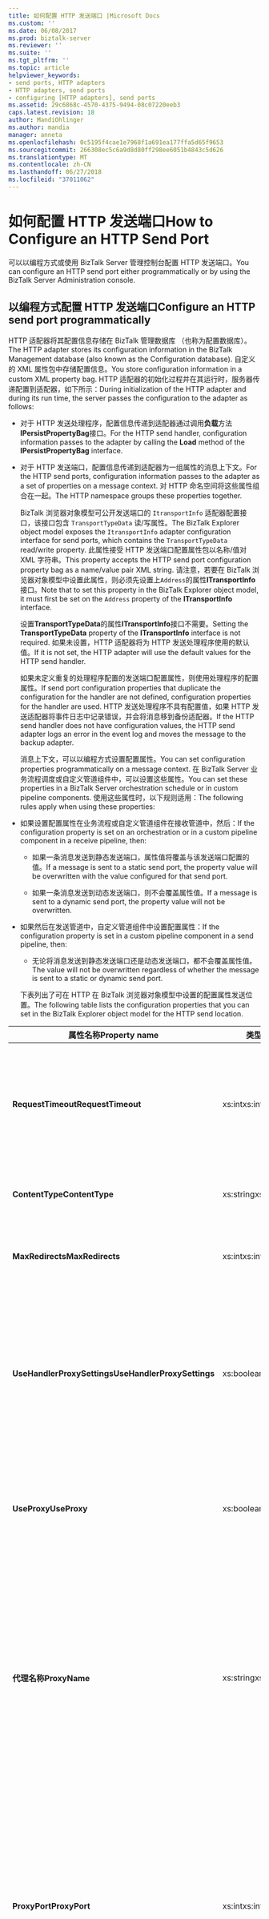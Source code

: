 ```yaml
---
title: 如何配置 HTTP 发送端口 |Microsoft Docs
ms.custom: ''
ms.date: 06/08/2017
ms.prod: biztalk-server
ms.reviewer: ''
ms.suite: ''
ms.tgt_pltfrm: ''
ms.topic: article
helpviewer_keywords:
- send ports, HTTP adapters
- HTTP adapters, send ports
- configuring [HTTP adapters], send ports
ms.assetid: 29c6868c-4570-4375-9494-08c07220eeb3
caps.latest.revision: 18
author: MandiOhlinger
ms.author: mandia
manager: anneta
ms.openlocfilehash: 0c5195f4cae1e7968f1a691ea177ffa5d65f9653
ms.sourcegitcommit: 266308ec5c6a9d8d80ff298ee6051b4843c5d626
ms.translationtype: MT
ms.contentlocale: zh-CN
ms.lasthandoff: 06/27/2018
ms.locfileid: "37011062"
---
```

# <a name="how-to-configure-an-http-send-port"></a><span data-ttu-id="edcf3-102">如何配置 HTTP 发送端口</span><span class="sxs-lookup"><span data-stu-id="edcf3-102">How to Configure an HTTP Send Port</span></span>
<span data-ttu-id="edcf3-103">可以以编程方式或使用 BizTalk Server 管理控制台配置 HTTP 发送端口。</span><span class="sxs-lookup"><span data-stu-id="edcf3-103">You can configure an HTTP send port either programmatically or by using the BizTalk Server Administration console.</span></span>  
  
## <a name="configure-an-http-send-port-programmatically"></a><span data-ttu-id="edcf3-104">以编程方式配置 HTTP 发送端口</span><span class="sxs-lookup"><span data-stu-id="edcf3-104">Configure an HTTP send port programmatically</span></span>
  
 <span data-ttu-id="edcf3-105">HTTP 适配器将其配置信息存储在 BizTalk 管理数据库 （也称为配置数据库）。</span><span class="sxs-lookup"><span data-stu-id="edcf3-105">The HTTP adapter stores its configuration information in the BizTalk Management database (also known as the Configuration database).</span></span> <span data-ttu-id="edcf3-106">自定义的 XML 属性包中存储配置信息。</span><span class="sxs-lookup"><span data-stu-id="edcf3-106">You store configuration information in a custom XML property bag.</span></span> <span data-ttu-id="edcf3-107">HTTP 适配器的初始化过程并在其运行时，服务器传递配置到适配器，如下所示：</span><span class="sxs-lookup"><span data-stu-id="edcf3-107">During initialization of the HTTP adapter and during its run time, the server passes the configuration to the adapter as follows:</span></span>  
  
- <span data-ttu-id="edcf3-108">对于 HTTP 发送处理程序，配置信息传递到适配器通过调用**负载**方法**IPersistPropertyBag**接口。</span><span class="sxs-lookup"><span data-stu-id="edcf3-108">For the HTTP send handler, configuration information passes to the adapter by calling the **Load** method of the **IPersistPropertyBag** interface.</span></span>  
  
- <span data-ttu-id="edcf3-109">对于 HTTP 发送端口，配置信息传递到适配器为一组属性的消息上下文。</span><span class="sxs-lookup"><span data-stu-id="edcf3-109">For the HTTP send ports, configuration information passes to the adapter as a set of properties on a message context.</span></span> <span data-ttu-id="edcf3-110">对 HTTP 命名空间将这些属性组合在一起。</span><span class="sxs-lookup"><span data-stu-id="edcf3-110">The HTTP namespace groups these properties together.</span></span>  
  
  <span data-ttu-id="edcf3-111">BizTalk 浏览器对象模型可公开发送端口的 `ItransportInfo` 适配器配置接口，该接口包含 `TransportTypeData` 读/写属性。</span><span class="sxs-lookup"><span data-stu-id="edcf3-111">The BizTalk Explorer object model exposes the `ItransportInfo` adapter configuration interface for send ports, which contains the `TransportTypeData` read/write property.</span></span> <span data-ttu-id="edcf3-112">此属性接受 HTTP 发送端口配置属性包以名称/值对 XML 字符串。</span><span class="sxs-lookup"><span data-stu-id="edcf3-112">This property accepts the HTTP send port configuration property bag as a name/value pair XML string.</span></span> <span data-ttu-id="edcf3-113">请注意，若要在 BizTalk 浏览器对象模型中设置此属性，则必须先设置上`Address`的属性**ITransportInfo**接口。</span><span class="sxs-lookup"><span data-stu-id="edcf3-113">Note that to set this property in the BizTalk Explorer object model, it must first be set on the `Address` property of the **ITransportInfo** interface.</span></span>  
  
  <span data-ttu-id="edcf3-114">设置**TransportTypeData**的属性**ITransportInfo**接口不需要。</span><span class="sxs-lookup"><span data-stu-id="edcf3-114">Setting the **TransportTypeData** property of the **ITransportInfo** interface is not required.</span></span> <span data-ttu-id="edcf3-115">如果未设置，HTTP 适配器将为 HTTP 发送处理程序使用的默认值。</span><span class="sxs-lookup"><span data-stu-id="edcf3-115">If it is not set, the HTTP adapter will use the default values for the HTTP send handler.</span></span>  
  
  <span data-ttu-id="edcf3-116">如果未定义重复的处理程序配置的发送端口配置属性，则使用处理程序的配置属性。</span><span class="sxs-lookup"><span data-stu-id="edcf3-116">If send port configuration properties that duplicate the configuration for the handler are not defined, configuration properties for the handler are used.</span></span> <span data-ttu-id="edcf3-117">HTTP 发送处理程序不具有配置值，如果 HTTP 发送适配器将事件日志中记录错误，并会将消息移到备份适配器。</span><span class="sxs-lookup"><span data-stu-id="edcf3-117">If the HTTP send handler does not have configuration values, the HTTP send adapter logs an error in the event log and moves the message to the backup adapter.</span></span>  
  
  <span data-ttu-id="edcf3-118">消息上下文，可以以编程方式设置配置属性。</span><span class="sxs-lookup"><span data-stu-id="edcf3-118">You can set configuration properties programmatically on a message context.</span></span> <span data-ttu-id="edcf3-119">在 BizTalk Server 业务流程调度或自定义管道组件中，可以设置这些属性。</span><span class="sxs-lookup"><span data-stu-id="edcf3-119">You can set these properties in a BizTalk Server orchestration schedule or in custom pipeline components.</span></span> <span data-ttu-id="edcf3-120">使用这些属性时，以下规则适用：</span><span class="sxs-lookup"><span data-stu-id="edcf3-120">The following rules apply when using these properties:</span></span>  
  
- <span data-ttu-id="edcf3-121">如果设置配置属性在业务流程或自定义管道组件在接收管道中，然后：</span><span class="sxs-lookup"><span data-stu-id="edcf3-121">If the configuration property is set on an orchestration or in a custom pipeline component in a receive pipeline, then:</span></span>  
  
  -   <span data-ttu-id="edcf3-122">如果一条消息发送到静态发送端口，属性值将覆盖与该发送端口配置的值。</span><span class="sxs-lookup"><span data-stu-id="edcf3-122">If a message is sent to a static send port, the property value will be overwritten with the value configured for that send port.</span></span>  
  
  -   <span data-ttu-id="edcf3-123">如果一条消息发送到动态发送端口，则不会覆盖属性值。</span><span class="sxs-lookup"><span data-stu-id="edcf3-123">If a message is sent to a dynamic send port, the property value will not be overwritten.</span></span>  
  
- <span data-ttu-id="edcf3-124">如果然后在发送管道中，自定义管道组件中设置配置属性：</span><span class="sxs-lookup"><span data-stu-id="edcf3-124">If the configuration property is set in a custom pipeline component in a send pipeline, then:</span></span>  
  
  -   <span data-ttu-id="edcf3-125">无论将消息发送到静态发送端口还是动态发送端口，都不会覆盖属性值。</span><span class="sxs-lookup"><span data-stu-id="edcf3-125">The value will not be overwritten regardless of whether the message is sent to a static or dynamic send port.</span></span>  
  
  <span data-ttu-id="edcf3-126">下表列出了可在 HTTP 在 BizTalk 浏览器对象模型中设置的配置属性发送位置。</span><span class="sxs-lookup"><span data-stu-id="edcf3-126">The following table lists the configuration properties that you can set in the BizTalk Explorer object model for the HTTP send location.</span></span>  
  
|<span data-ttu-id="edcf3-127">属性名称</span><span class="sxs-lookup"><span data-stu-id="edcf3-127">Property name</span></span>|<span data-ttu-id="edcf3-128">类型</span><span class="sxs-lookup"><span data-stu-id="edcf3-128">Type</span></span>|<span data-ttu-id="edcf3-129">Description</span><span class="sxs-lookup"><span data-stu-id="edcf3-129">Description</span></span>|<span data-ttu-id="edcf3-130">限制</span><span class="sxs-lookup"><span data-stu-id="edcf3-130">Restrictions</span></span>|<span data-ttu-id="edcf3-131">注释</span><span class="sxs-lookup"><span data-stu-id="edcf3-131">Comments</span></span>|  
|-------------------|----------|-----------------|------------------|--------------|  
|<span data-ttu-id="edcf3-132">**RequestTimeout**</span><span class="sxs-lookup"><span data-stu-id="edcf3-132">**RequestTimeout**</span></span>|<span data-ttu-id="edcf3-133">xs:int</span><span class="sxs-lookup"><span data-stu-id="edcf3-133">xs:int</span></span>|<span data-ttu-id="edcf3-134">超时期限的等待来自服务器的响应。</span><span class="sxs-lookup"><span data-stu-id="edcf3-134">Time-out period of waiting for a response from the server.</span></span> <span data-ttu-id="edcf3-135">如果设置为零 (0)，在系统计算超时值根据请求消息的大小。</span><span class="sxs-lookup"><span data-stu-id="edcf3-135">If set to zero (0), the system calculates the time-out based on the request message size.</span></span>|<span data-ttu-id="edcf3-136">**最小值：** 0</span><span class="sxs-lookup"><span data-stu-id="edcf3-136">**Minimum value:** 0</span></span><br /><br /> <span data-ttu-id="edcf3-137">**最大值：** MAX_LONG</span><span class="sxs-lookup"><span data-stu-id="edcf3-137">**Maximum value:** MAX_LONG</span></span>|<span data-ttu-id="edcf3-138">**默认值：** 0</span><span class="sxs-lookup"><span data-stu-id="edcf3-138">**Default value:** 0</span></span>|  
|<span data-ttu-id="edcf3-139">**ContentType**</span><span class="sxs-lookup"><span data-stu-id="edcf3-139">**ContentType**</span></span>|<span data-ttu-id="edcf3-140">xs:string</span><span class="sxs-lookup"><span data-stu-id="edcf3-140">xs:string</span></span>|<span data-ttu-id="edcf3-141">请求消息的内容类型</span><span class="sxs-lookup"><span data-stu-id="edcf3-141">Content type of the request messages</span></span>|<span data-ttu-id="edcf3-142">**最小长度：** 0</span><span class="sxs-lookup"><span data-stu-id="edcf3-142">**Minimum length:** 0</span></span><br /><br /> <span data-ttu-id="edcf3-143">**最大长度：** 256</span><span class="sxs-lookup"><span data-stu-id="edcf3-143">**Maximum length:** 256</span></span>|<span data-ttu-id="edcf3-144">**默认值：** Text/XML</span><span class="sxs-lookup"><span data-stu-id="edcf3-144">**Default value:** Text/XML</span></span>|  
|<span data-ttu-id="edcf3-145">**MaxRedirects**</span><span class="sxs-lookup"><span data-stu-id="edcf3-145">**MaxRedirects**</span></span>|<span data-ttu-id="edcf3-146">xs:int</span><span class="sxs-lookup"><span data-stu-id="edcf3-146">xs:int</span></span>|<span data-ttu-id="edcf3-147">最多的 HTTP 适配器可以将请求重定向的次数。</span><span class="sxs-lookup"><span data-stu-id="edcf3-147">Maximum number of times that the HTTP adapter can redirect the request.</span></span>|<span data-ttu-id="edcf3-148">**最小值：** 0</span><span class="sxs-lookup"><span data-stu-id="edcf3-148">**Minimum value:** 0</span></span><br /><br /> <span data-ttu-id="edcf3-149">**最大值：** 10</span><span class="sxs-lookup"><span data-stu-id="edcf3-149">**Maximum value:** 10</span></span>|<span data-ttu-id="edcf3-150">**默认值：** 5</span><span class="sxs-lookup"><span data-stu-id="edcf3-150">**Default value:** 5</span></span>|  
|<span data-ttu-id="edcf3-151">**UseHandlerProxySettings**</span><span class="sxs-lookup"><span data-stu-id="edcf3-151">**UseHandlerProxySettings**</span></span>|<span data-ttu-id="edcf3-152">xs:boolean</span><span class="sxs-lookup"><span data-stu-id="edcf3-152">xs:boolean</span></span>|<span data-ttu-id="edcf3-153">指定 HTTP 发送端口是否将使用进行发送处理程序的代理配置。</span><span class="sxs-lookup"><span data-stu-id="edcf3-153">Specifies whether the HTTP send port will use the proxy configuration for the send handler.</span></span>|<span data-ttu-id="edcf3-154">InclusionThresholdSetting</span><span class="sxs-lookup"><span data-stu-id="edcf3-154">None</span></span>|<span data-ttu-id="edcf3-155">**默认值：** ，则返回 True</span><span class="sxs-lookup"><span data-stu-id="edcf3-155">**Default value:** True</span></span><br /><br /> <span data-ttu-id="edcf3-156">为 true 时，发送端口将使用在处理程序级别指定的代理设置。</span><span class="sxs-lookup"><span data-stu-id="edcf3-156">When true, the send port will use the proxy settings specified at the handler level.</span></span> <span data-ttu-id="edcf3-157">为 false 时，发送适配器将使用发送端口上指定的代理信息。</span><span class="sxs-lookup"><span data-stu-id="edcf3-157">When false, the send adapter will use the proxy information specified on the send port.</span></span>|  
|<span data-ttu-id="edcf3-158">**UseProxy**</span><span class="sxs-lookup"><span data-stu-id="edcf3-158">**UseProxy**</span></span>|<span data-ttu-id="edcf3-159">xs:boolean</span><span class="sxs-lookup"><span data-stu-id="edcf3-159">xs:boolean</span></span>|<span data-ttu-id="edcf3-160">指定 HTTP 适配器是否将使用代理服务器。</span><span class="sxs-lookup"><span data-stu-id="edcf3-160">Specifies whether the HTTP adapter will use the proxy server.</span></span> <span data-ttu-id="edcf3-161">代理服务器可以由所有 HTTP 发送端口共享。</span><span class="sxs-lookup"><span data-stu-id="edcf3-161">The proxy server can be shared by all HTTP send ports.</span></span>|<span data-ttu-id="edcf3-162">InclusionThresholdSetting</span><span class="sxs-lookup"><span data-stu-id="edcf3-162">None</span></span>|<span data-ttu-id="edcf3-163">**默认值：** False</span><span class="sxs-lookup"><span data-stu-id="edcf3-163">**Default value:** False</span></span><br /><br /> <span data-ttu-id="edcf3-164">如果忽略此属性**UseHandlerProxySettings**是**True**。</span><span class="sxs-lookup"><span data-stu-id="edcf3-164">This property is ignored if **UseHandlerProxySettings** is **True**.</span></span>|  
|<span data-ttu-id="edcf3-165">**代理名称**</span><span class="sxs-lookup"><span data-stu-id="edcf3-165">**ProxyName**</span></span>|<span data-ttu-id="edcf3-166">xs:string</span><span class="sxs-lookup"><span data-stu-id="edcf3-166">xs:string</span></span>|<span data-ttu-id="edcf3-167">指定代理服务器名称。</span><span class="sxs-lookup"><span data-stu-id="edcf3-167">Specifies the proxy server name.</span></span>|<span data-ttu-id="edcf3-168">**最小长度：** 0</span><span class="sxs-lookup"><span data-stu-id="edcf3-168">**Minimum length:** 0</span></span><br /><br /> <span data-ttu-id="edcf3-169">**最大长度：** 256</span><span class="sxs-lookup"><span data-stu-id="edcf3-169">**Maximum length:** 256</span></span>|<span data-ttu-id="edcf3-170">**默认值：** 空</span><span class="sxs-lookup"><span data-stu-id="edcf3-170">**Default value:** Empty</span></span><br /><br /> <span data-ttu-id="edcf3-171">HTTP 发送适配器将忽略此属性，如果**UseHandlerProxySettings**属性设置为**True**。</span><span class="sxs-lookup"><span data-stu-id="edcf3-171">The HTTP send adapter ignores this property if the **UseHandlerProxySettings** property is set to **True**.</span></span> <span data-ttu-id="edcf3-172">否则，HTTP 发送适配器将使用此属性仅当**UseProxy**是**True**。</span><span class="sxs-lookup"><span data-stu-id="edcf3-172">Otherwise, the HTTP send adapter uses this property only if **UseProxy** is **True**.</span></span> <span data-ttu-id="edcf3-173">此属性是必需的如果**UseProxy**是**True**。</span><span class="sxs-lookup"><span data-stu-id="edcf3-173">This property is required if **UseProxy** is **True**.</span></span>|  
|<span data-ttu-id="edcf3-174">**ProxyPort**</span><span class="sxs-lookup"><span data-stu-id="edcf3-174">**ProxyPort**</span></span>|<span data-ttu-id="edcf3-175">xs:int</span><span class="sxs-lookup"><span data-stu-id="edcf3-175">xs:int</span></span>|<span data-ttu-id="edcf3-176">指定代理服务器端口。</span><span class="sxs-lookup"><span data-stu-id="edcf3-176">Specifies the proxy server port.</span></span>|<span data-ttu-id="edcf3-177">**最小值：** 0</span><span class="sxs-lookup"><span data-stu-id="edcf3-177">**Minimum value:** 0</span></span><br /><br /> <span data-ttu-id="edcf3-178">**最大值：** 65535</span><span class="sxs-lookup"><span data-stu-id="edcf3-178">**Maximum value:** 65535</span></span>|<span data-ttu-id="edcf3-179">**默认值：** 80</span><span class="sxs-lookup"><span data-stu-id="edcf3-179">**Default value:** 80</span></span><br /><br /> <span data-ttu-id="edcf3-180">HTTP 发送适配器将忽略此属性，如果**UseHandlerProxySettings**是**True**。</span><span class="sxs-lookup"><span data-stu-id="edcf3-180">The HTTP send adapter ignores this property if **UseHandlerProxySettings** is **True**.</span></span> <span data-ttu-id="edcf3-181">否则，HTTP 发送适配器将使用此属性仅当**UseProxy**是**True**。</span><span class="sxs-lookup"><span data-stu-id="edcf3-181">Otherwise, HTTP send adapter uses this property only if **UseProxy** is **True**.</span></span> <span data-ttu-id="edcf3-182">此属性是必需的如果**UseProxy**是**True**。</span><span class="sxs-lookup"><span data-stu-id="edcf3-182">This property is required if **UseProxy** is **True**.</span></span>|  
|<span data-ttu-id="edcf3-183">**ProxyUsername**</span><span class="sxs-lookup"><span data-stu-id="edcf3-183">**ProxyUsername**</span></span>|<span data-ttu-id="edcf3-184">xs:string</span><span class="sxs-lookup"><span data-stu-id="edcf3-184">xs:string</span></span>|<span data-ttu-id="edcf3-185">指定与代理服务器进行身份验证的用户名。</span><span class="sxs-lookup"><span data-stu-id="edcf3-185">Specifies the user name for authentication with the proxy server.</span></span>|<span data-ttu-id="edcf3-186">**最小长度：** 0</span><span class="sxs-lookup"><span data-stu-id="edcf3-186">**Minimum length:** 0</span></span><br /><br /> <span data-ttu-id="edcf3-187">**最大长度：** 256</span><span class="sxs-lookup"><span data-stu-id="edcf3-187">**Maximum length:** 256</span></span>|<span data-ttu-id="edcf3-188">**默认值：** 空</span><span class="sxs-lookup"><span data-stu-id="edcf3-188">**Default value:** empty</span></span><br /><br /> <span data-ttu-id="edcf3-189">HTTP 发送适配器将忽略此属性，如果**UseHandlerProxySettings**是**True**。</span><span class="sxs-lookup"><span data-stu-id="edcf3-189">The HTTP send adapter ignores this property if **UseHandlerProxySettings** is **True**.</span></span> <span data-ttu-id="edcf3-190">否则，HTTP 发送适配器将使用此属性仅当**UseProxy**是**True**。</span><span class="sxs-lookup"><span data-stu-id="edcf3-190">Otherwise, HTTP send adapter uses this property only if **UseProxy** is **True**.</span></span>|  
|<span data-ttu-id="edcf3-191">**ProxyPassword**</span><span class="sxs-lookup"><span data-stu-id="edcf3-191">**ProxyPassword**</span></span>|<span data-ttu-id="edcf3-192">xs:string</span><span class="sxs-lookup"><span data-stu-id="edcf3-192">xs:string</span></span>|<span data-ttu-id="edcf3-193">指定与代理服务器进行身份验证的用户密码。</span><span class="sxs-lookup"><span data-stu-id="edcf3-193">Specifies the user password for authentication with the proxy server.</span></span>|<span data-ttu-id="edcf3-194">**最小长度：** 0</span><span class="sxs-lookup"><span data-stu-id="edcf3-194">**Minimum length:** 0</span></span><br /><br /> <span data-ttu-id="edcf3-195">**最大长度：** 256</span><span class="sxs-lookup"><span data-stu-id="edcf3-195">**Maximum length:** 256</span></span>|<span data-ttu-id="edcf3-196">**默认值：** 空</span><span class="sxs-lookup"><span data-stu-id="edcf3-196">**Default value:** empty</span></span><br /><br /> <span data-ttu-id="edcf3-197">HTTP 发送适配器将忽略此属性，如果**UseHandlerProxySettings**是**True**。</span><span class="sxs-lookup"><span data-stu-id="edcf3-197">The HTTP send adapter ignores this property if **UseHandlerProxySettings** is **True**.</span></span> <span data-ttu-id="edcf3-198">否则，HTTP 发送适配器将使用此属性仅当**UseProxy**是**True**。</span><span class="sxs-lookup"><span data-stu-id="edcf3-198">Otherwise, HTTP send adapter uses this property only if **UseProxy** is **True**.</span></span>|  
|<span data-ttu-id="edcf3-199">**AuthenticationScheme**</span><span class="sxs-lookup"><span data-stu-id="edcf3-199">**AuthenticationScheme**</span></span>|<span data-ttu-id="edcf3-200">xs:string</span><span class="sxs-lookup"><span data-stu-id="edcf3-200">xs:string</span></span>|<span data-ttu-id="edcf3-201">要对目标服务器使用的身份验证类型。</span><span class="sxs-lookup"><span data-stu-id="edcf3-201">Type of authentication to use with the destination server.</span></span>|<span data-ttu-id="edcf3-202">InclusionThresholdSetting</span><span class="sxs-lookup"><span data-stu-id="edcf3-202">None</span></span>|<span data-ttu-id="edcf3-203">**有效的值：**</span><span class="sxs-lookup"><span data-stu-id="edcf3-203">**Valid values:**</span></span><br /><br /> <span data-ttu-id="edcf3-204">-   **匿名 （默认值）**</span><span class="sxs-lookup"><span data-stu-id="edcf3-204">-   **Anonymous (Default)**</span></span><br /><span data-ttu-id="edcf3-205">-   **基本**</span><span class="sxs-lookup"><span data-stu-id="edcf3-205">-   **Basic**</span></span><br /><span data-ttu-id="edcf3-206">-   **摘要**</span><span class="sxs-lookup"><span data-stu-id="edcf3-206">-   **Digest**</span></span><br /><span data-ttu-id="edcf3-207">-   **Kerberos**</span><span class="sxs-lookup"><span data-stu-id="edcf3-207">-   **Kerberos**</span></span>|  
|<span data-ttu-id="edcf3-208">**用户名**</span><span class="sxs-lookup"><span data-stu-id="edcf3-208">**Username**</span></span>|<span data-ttu-id="edcf3-209">xs:string</span><span class="sxs-lookup"><span data-stu-id="edcf3-209">xs:string</span></span>|<span data-ttu-id="edcf3-210">要用于服务器的身份验证的用户名称。</span><span class="sxs-lookup"><span data-stu-id="edcf3-210">User name to use for authentication with the server.</span></span>|<span data-ttu-id="edcf3-211">**最小长度：** 0</span><span class="sxs-lookup"><span data-stu-id="edcf3-211">**Minimum length:** 0</span></span><br /><br /> <span data-ttu-id="edcf3-212">**最大长度：** 256</span><span class="sxs-lookup"><span data-stu-id="edcf3-212">**Maximum length:** 256</span></span>|<span data-ttu-id="edcf3-213">**默认值：** 空</span><span class="sxs-lookup"><span data-stu-id="edcf3-213">**Default value:** Empty</span></span><br /><br /> <span data-ttu-id="edcf3-214">如果选择此值是必需**基本**或**摘要**身份验证。</span><span class="sxs-lookup"><span data-stu-id="edcf3-214">This value is required if you select **Basic** or **Digest** authentication.</span></span> <span data-ttu-id="edcf3-215">HTTP 适配器将忽略此属性的值，如果**UseSSO**是**True**。</span><span class="sxs-lookup"><span data-stu-id="edcf3-215">The HTTP adapter ignores the value of this property if **UseSSO** is **True**.</span></span>|  
|<span data-ttu-id="edcf3-216">**密码**</span><span class="sxs-lookup"><span data-stu-id="edcf3-216">**Password**</span></span>|<span data-ttu-id="edcf3-217">xs:string</span><span class="sxs-lookup"><span data-stu-id="edcf3-217">xs:string</span></span>|<span data-ttu-id="edcf3-218">要用于服务器的身份验证的用户密码。</span><span class="sxs-lookup"><span data-stu-id="edcf3-218">User password to use for authentication with the server.</span></span>|<span data-ttu-id="edcf3-219">**最小长度：** 0</span><span class="sxs-lookup"><span data-stu-id="edcf3-219">**Minimum length:** 0</span></span><br /><br /> <span data-ttu-id="edcf3-220">**最大长度：** 256</span><span class="sxs-lookup"><span data-stu-id="edcf3-220">**Maximum length:** 256</span></span>|<span data-ttu-id="edcf3-221">**默认值：** 空</span><span class="sxs-lookup"><span data-stu-id="edcf3-221">**Default value:** empty</span></span><br /><br /> <span data-ttu-id="edcf3-222">如果选择此值是必需**基本**或**摘要**身份验证。</span><span class="sxs-lookup"><span data-stu-id="edcf3-222">This value is required if you select **Basic** or **Digest** authentication.</span></span> <span data-ttu-id="edcf3-223">如果忽略此属性的值**UseSSO**是**True**。</span><span class="sxs-lookup"><span data-stu-id="edcf3-223">The value of this property is ignored if **UseSSO** is **True**.</span></span>|  
|<span data-ttu-id="edcf3-224">**EnableChunkedEncoding**</span><span class="sxs-lookup"><span data-stu-id="edcf3-224">**EnableChunkedEncoding**</span></span>|<span data-ttu-id="edcf3-225">xs:boolean</span><span class="sxs-lookup"><span data-stu-id="edcf3-225">xs:boolean</span></span>|<span data-ttu-id="edcf3-226">指定 chunked 编码由 HTTP 适配器</span><span class="sxs-lookup"><span data-stu-id="edcf3-226">Specifies whether or not chunked encoding is used by the HTTP adapter</span></span>|<span data-ttu-id="edcf3-227">InclusionThresholdSetting</span><span class="sxs-lookup"><span data-stu-id="edcf3-227">None</span></span>|<span data-ttu-id="edcf3-228">**默认值：**</span><span class="sxs-lookup"><span data-stu-id="edcf3-228">**Default value:**</span></span><br /><br /> <span data-ttu-id="edcf3-229">True</span><span class="sxs-lookup"><span data-stu-id="edcf3-229">True</span></span>|  
|<span data-ttu-id="edcf3-230">**证书**</span><span class="sxs-lookup"><span data-stu-id="edcf3-230">**Certificate**</span></span>|<span data-ttu-id="edcf3-231">xs:string</span><span class="sxs-lookup"><span data-stu-id="edcf3-231">xs:string</span></span>|<span data-ttu-id="edcf3-232">客户端 SSL 证书的指纹。</span><span class="sxs-lookup"><span data-stu-id="edcf3-232">Thumbprint of the client SSL certificate.</span></span>|<span data-ttu-id="edcf3-233">**最小长度：** 0</span><span class="sxs-lookup"><span data-stu-id="edcf3-233">**Minimum length:** 0</span></span><br /><br /> <span data-ttu-id="edcf3-234">**最大长度：** 59</span><span class="sxs-lookup"><span data-stu-id="edcf3-234">**Maximum length:** 59</span></span>|<span data-ttu-id="edcf3-235">**默认值：** 空</span><span class="sxs-lookup"><span data-stu-id="edcf3-235">**Default value:** Empty</span></span>|  
|<span data-ttu-id="edcf3-236">**UseSSO**</span><span class="sxs-lookup"><span data-stu-id="edcf3-236">**UseSSO**</span></span>|<span data-ttu-id="edcf3-237">xs:boolean</span><span class="sxs-lookup"><span data-stu-id="edcf3-237">xs:boolean</span></span>|<span data-ttu-id="edcf3-238">指定是否将为发送端口使用 SSO。</span><span class="sxs-lookup"><span data-stu-id="edcf3-238">Specifies if SSO will be used for the send port.</span></span>|<span data-ttu-id="edcf3-239">InclusionThresholdSetting</span><span class="sxs-lookup"><span data-stu-id="edcf3-239">None</span></span>|<span data-ttu-id="edcf3-240">**默认值：** False</span><span class="sxs-lookup"><span data-stu-id="edcf3-240">**Default value:** False</span></span>|  
|<span data-ttu-id="edcf3-241">**AffiliateApplicationName**</span><span class="sxs-lookup"><span data-stu-id="edcf3-241">**AffiliateApplicationName**</span></span>|<span data-ttu-id="edcf3-242">xs:string</span><span class="sxs-lookup"><span data-stu-id="edcf3-242">xs:string</span></span>|<span data-ttu-id="edcf3-243">若要使用的 SSO 关联应用程序的名称。</span><span class="sxs-lookup"><span data-stu-id="edcf3-243">Name of the affiliate application to use for SSO.</span></span>|<span data-ttu-id="edcf3-244">**最小长度：** 0</span><span class="sxs-lookup"><span data-stu-id="edcf3-244">**Minimum length:** 0</span></span><br /><br /> <span data-ttu-id="edcf3-245">**最大长度：** 256</span><span class="sxs-lookup"><span data-stu-id="edcf3-245">**Maximum length:** 256</span></span>|<span data-ttu-id="edcf3-246">**默认值：** 空</span><span class="sxs-lookup"><span data-stu-id="edcf3-246">**Default value:** empty</span></span><br /><br /> <span data-ttu-id="edcf3-247">需要**UseSSO**是**True**。</span><span class="sxs-lookup"><span data-stu-id="edcf3-247">Required if **UseSSO** is **True**.</span></span>|  
  
 <span data-ttu-id="edcf3-248">下面的代码显示了要用于设置这些属性的 XML 字符串：</span><span class="sxs-lookup"><span data-stu-id="edcf3-248">The following code shows the XML string to use to set these properties:</span></span>  
  
```  
<CustomProps>  
   <ContentType vt="8">text/xml</ContentType>  
   <RequestTimeout vt="3">0</RequestTimeout>  
   <MaxRedirects vt="3">5</MaxRedirects>  
   <UseHandlerProxySettings vt="8">-1</UseHandlerProxySettings>  
   <UseProxy vt="8">-1</UseProxy>  
   <ProxyName vt="8">sdfsd</ProxyName>  
   <ProxyPort vt="3">80</ProxyPort>  
   <ProxyUsername vt="8">Somename</ProxyUsername>  
   <ProxyPassword vt="8">Somepassword</ProxyPassword>  
   <AuthenticationScheme vt="8">Basic</AuthenticationScheme>  
   <Username vt="8">Somename</Username>  
   <Password vt="8">Somepassword</Password>  
   <EnableChunkedEncoding vt="11">1</EnableChunkedEncoding>  
   <Certificate vt="8">AAAA BBBB CCCC DDDD</Certificate>  
   <UseSSO vt="11">0</UseSSO>  
   <AffiliateApplicationName vt="8">Name</AffiliateApplicationName>  
</CustomProps>  
```  
  
## <a name="configure-an-http-send-port-with-the-biztalk-server-administration-console"></a><span data-ttu-id="edcf3-249">使用 BizTalk Server 管理控制台配置 HTTP 发送端口</span><span class="sxs-lookup"><span data-stu-id="edcf3-249">Configure an HTTP send port with the BizTalk Server Administration console</span></span>
  
 <span data-ttu-id="edcf3-250">在 BizTalk Server 管理控制台中，可以设置 HTTP 发送端口适配器变量。</span><span class="sxs-lookup"><span data-stu-id="edcf3-250">You can set HTTP send port adapter variables in the BizTalk Server Administration console.</span></span> <span data-ttu-id="edcf3-251">如果没有为发送端口设置属性的默认发送处理程序将使用 BizTalk Server 管理控制台中设置的值。</span><span class="sxs-lookup"><span data-stu-id="edcf3-251">If properties are not set for the send port, the default send handler values set in the BizTalk Server Administration console are used.</span></span>  
  
> [!NOTE]
>  <span data-ttu-id="edcf3-252">本主题中所述的配置属性共有的单向和请求-响应 HTTP 发送端口。</span><span class="sxs-lookup"><span data-stu-id="edcf3-252">The configuration properties described in this topic are common for both one-way and request-response HTTP send ports.</span></span>  
  
1.  <span data-ttu-id="edcf3-253">在 BizTalk Server 管理控制台中，创建新的发送端口或双击某个现有发送端口以对其进行修改。</span><span class="sxs-lookup"><span data-stu-id="edcf3-253">In the BizTalk Server Administration console, create a new send port or double-click an existing send port to modify it.</span></span> <span data-ttu-id="edcf3-254">请参阅[如何创建发送端口](../core/how-to-create-a-send-port2.md)有关详细信息。</span><span class="sxs-lookup"><span data-stu-id="edcf3-254">See [How to Create a Send Port](../core/how-to-create-a-send-port2.md) for more information.</span></span> <span data-ttu-id="edcf3-255">配置所有发送端口选项，并指定**HTTP**有关**类型**选项**传输**部分上**常规**选项卡。</span><span class="sxs-lookup"><span data-stu-id="edcf3-255">Configure all of the send port options and specify **HTTP** for the **Type** option in the **Transport** section on the **General** tab.</span></span>  
  
2.  <span data-ttu-id="edcf3-256">上**常规**选项卡上，在**传输**部分中，单击**配置**旁边**类型**。</span><span class="sxs-lookup"><span data-stu-id="edcf3-256">On the **General** tab, in the **Transport** section, click the **Configure** button next to **Type**.</span></span>  
  
3.  <span data-ttu-id="edcf3-257">在中**HTTP 传输属性**对话框中，在**常规**选项卡上，执行以下操作：</span><span class="sxs-lookup"><span data-stu-id="edcf3-257">In the **HTTP Transport Properties** dialog box, on the **General** tab, do the following:</span></span>  
  
    |<span data-ttu-id="edcf3-258">使用此选项</span><span class="sxs-lookup"><span data-stu-id="edcf3-258">Use this</span></span>|<span data-ttu-id="edcf3-259">执行的操作</span><span class="sxs-lookup"><span data-stu-id="edcf3-259">To do this</span></span>|  
    |--------------|----------------|  
    |<span data-ttu-id="edcf3-260">**目标 URL**</span><span class="sxs-lookup"><span data-stu-id="edcf3-260">**Destination URL**</span></span>|<span data-ttu-id="edcf3-261">必需的。</span><span class="sxs-lookup"><span data-stu-id="edcf3-261">Required.</span></span> <span data-ttu-id="edcf3-262">指定用于发送 HTTP 请求的地址。</span><span class="sxs-lookup"><span data-stu-id="edcf3-262">Specify the address to send HTTP requests.</span></span> <span data-ttu-id="edcf3-263">包含附加在基本 URL 后面的查询字符串。</span><span class="sxs-lookup"><span data-stu-id="edcf3-263">Include query strings appended to the base URL.</span></span><br /><br /> <span data-ttu-id="edcf3-264">**类型：** 字符串</span><span class="sxs-lookup"><span data-stu-id="edcf3-264">**Type:** String</span></span><br /><br /> <span data-ttu-id="edcf3-265">**最大长度：** 256</span><span class="sxs-lookup"><span data-stu-id="edcf3-265">**Maximum length:** 256</span></span><br /><br /> <span data-ttu-id="edcf3-266">有关详细信息，请参阅[对目标 URL 属性的限制](../core/restrictions-on-the-destination-url-property.md)。</span><span class="sxs-lookup"><span data-stu-id="edcf3-266">For more information, see [Restrictions on the Destination URL Property](../core/restrictions-on-the-destination-url-property.md).</span></span> <span data-ttu-id="edcf3-267">**注意：** 的 URI 发送端口或接收位置不能超过 256 个字符。</span><span class="sxs-lookup"><span data-stu-id="edcf3-267">**Note:**  The URI for a send port or receive location cannot exceed 256 characters.</span></span>|  
    |<span data-ttu-id="edcf3-268">**启用 chunked 编码**</span><span class="sxs-lookup"><span data-stu-id="edcf3-268">**Enable chunked encoding**</span></span>|<span data-ttu-id="edcf3-269">指定使用 Chunked 编码。</span><span class="sxs-lookup"><span data-stu-id="edcf3-269">Specify to use chunked encoding.</span></span> <span data-ttu-id="edcf3-270">如果启用了此选项，则 HTTP 适配器将使用最大块大小为 8 KB 的 HTTP Chunked 编码。</span><span class="sxs-lookup"><span data-stu-id="edcf3-270">If this option is enabled, the HTTP adapter will use HTTP chunked encoding with maximum chunk size of 8 KB.</span></span> <span data-ttu-id="edcf3-271">如果 HTTP 发送处理程序配置为隐式禁用 chunked 编码**使用代理**。</span><span class="sxs-lookup"><span data-stu-id="edcf3-271">Chunked encoding is implicitly disabled if the HTTP send handler is configured to **Use proxy**.</span></span><br /><br /> <span data-ttu-id="edcf3-272">**类型：** 布尔</span><span class="sxs-lookup"><span data-stu-id="edcf3-272">**Type:** Boolean</span></span><br /><br /> <span data-ttu-id="edcf3-273">**默认值：** ，则返回 True</span><span class="sxs-lookup"><span data-stu-id="edcf3-273">**Default Value:** True</span></span>|  
    |<span data-ttu-id="edcf3-274">**请求超时 （秒）**</span><span class="sxs-lookup"><span data-stu-id="edcf3-274">**Request timeout (sec)**</span></span>|<span data-ttu-id="edcf3-275">以秒为单位指定 HTTP/HTTPS 传输的超时时间。</span><span class="sxs-lookup"><span data-stu-id="edcf3-275">Specify the time-out in seconds for the HTTP/HTTPS transmission.</span></span> <span data-ttu-id="edcf3-276">如果 HTTP 适配器在此时间内未收到响应，则服务将记录错误并根据重试基础结构重新提交消息。</span><span class="sxs-lookup"><span data-stu-id="edcf3-276">If the HTTP adapter does not receive the response within this time, the service logs the error and resubmits the message based on the retry infrastructure.</span></span><br /><br /> <span data-ttu-id="edcf3-277">如果此属性设置为零 (0)，则 BizTalk 消息引擎将根据请求消息的大小来计算超时值。</span><span class="sxs-lookup"><span data-stu-id="edcf3-277">If set to zero (0), the BizTalk Messaging Engine calculates the time-out based on the request message size.</span></span> <span data-ttu-id="edcf3-278">如果未提供任何值，则使用处理程序的值。</span><span class="sxs-lookup"><span data-stu-id="edcf3-278">If you do not provide a value, the value for the handler is used.</span></span><br /><br /> <span data-ttu-id="edcf3-279">**类型：** 长</span><span class="sxs-lookup"><span data-stu-id="edcf3-279">**Type:** Long</span></span><br /><br /> <span data-ttu-id="edcf3-280">**最小值：** 0</span><span class="sxs-lookup"><span data-stu-id="edcf3-280">**Minimum value:** 0</span></span><br /><br /> <span data-ttu-id="edcf3-281">**最大值：** MAX_LONG</span><span class="sxs-lookup"><span data-stu-id="edcf3-281">**Maximum value:** MAX_LONG</span></span>|  
    |<span data-ttu-id="edcf3-282">**最大重定向**</span><span class="sxs-lookup"><span data-stu-id="edcf3-282">**Maximum redirects**</span></span>|<span data-ttu-id="edcf3-283">指定对发送的消息所允许的最大重定向次数。</span><span class="sxs-lookup"><span data-stu-id="edcf3-283">Specify the maximum redirects allowed for the message being sent.</span></span><br /><br /> <span data-ttu-id="edcf3-284">**默认值：** 5</span><span class="sxs-lookup"><span data-stu-id="edcf3-284">**Default value:** 5</span></span><br /><br /> <span data-ttu-id="edcf3-285">**类型：** Int</span><span class="sxs-lookup"><span data-stu-id="edcf3-285">**Type:** Int</span></span><br /><br /> <span data-ttu-id="edcf3-286">**最小值：** 0</span><span class="sxs-lookup"><span data-stu-id="edcf3-286">**Minimum value:** 0</span></span><br /><br /> <span data-ttu-id="edcf3-287">**最大值：** 10</span><span class="sxs-lookup"><span data-stu-id="edcf3-287">**Maximum value:** 10</span></span>|  
    |<span data-ttu-id="edcf3-288">**内容类型**</span><span class="sxs-lookup"><span data-stu-id="edcf3-288">**Content type**</span></span>|<span data-ttu-id="edcf3-289">指定请求消息的内容类型。</span><span class="sxs-lookup"><span data-stu-id="edcf3-289">Specify the content type of the request messages.</span></span><br /><br /> <span data-ttu-id="edcf3-290">如果未设置此值，则使用处理程序的值。</span><span class="sxs-lookup"><span data-stu-id="edcf3-290">If this value is not set, the value for the handler is used.</span></span><br /><br /> <span data-ttu-id="edcf3-291">**类型：** 字符串</span><span class="sxs-lookup"><span data-stu-id="edcf3-291">**Type:** String</span></span><br /><br /> <span data-ttu-id="edcf3-292">**最小长度：** 0</span><span class="sxs-lookup"><span data-stu-id="edcf3-292">**Minimum length:** 0</span></span><br /><br /> <span data-ttu-id="edcf3-293">**最大长度：** 256</span><span class="sxs-lookup"><span data-stu-id="edcf3-293">**Maximum length:** 256</span></span>|  
  
4.  <span data-ttu-id="edcf3-294">在中**HTTP 传输属性**对话框中，在**代理 （处理程序替代）** 选项卡上，执行以下操作：</span><span class="sxs-lookup"><span data-stu-id="edcf3-294">In the **HTTP Transport Properties** dialog box, on the **Proxy (Handler override)** tab, do the following:</span></span>  
  
    |<span data-ttu-id="edcf3-295">使用此选项</span><span class="sxs-lookup"><span data-stu-id="edcf3-295">Use this</span></span>|<span data-ttu-id="edcf3-296">执行的操作</span><span class="sxs-lookup"><span data-stu-id="edcf3-296">To do this</span></span>|  
    |--------------|----------------|  
    |<span data-ttu-id="edcf3-297">**使用处理程序的默认代理配置**</span><span class="sxs-lookup"><span data-stu-id="edcf3-297">**Use Handler's default proxy configuration**</span></span>|<span data-ttu-id="edcf3-298">指定发送端口配置必须使用 HTTP 发送处理程序为指定的代理设置。</span><span class="sxs-lookup"><span data-stu-id="edcf3-298">Specify that the send port configuration must use the proxy settings specified for the HTTP send handler.</span></span><br /><br /> <span data-ttu-id="edcf3-299">这是默认设置。</span><span class="sxs-lookup"><span data-stu-id="edcf3-299">This is the default setting.</span></span>|  
    |<span data-ttu-id="edcf3-300">**不使用代理**</span><span class="sxs-lookup"><span data-stu-id="edcf3-300">**Do not use proxy**</span></span>|<span data-ttu-id="edcf3-301">指定是否 HTTP 发送处理程序使用代理服务器。</span><span class="sxs-lookup"><span data-stu-id="edcf3-301">Specify whether the HTTP send handler uses the proxy server.</span></span><br /><br /> <span data-ttu-id="edcf3-302">如果选择此项，则此发送端口的 HTTP 发送处理程序不使用代理服务器。</span><span class="sxs-lookup"><span data-stu-id="edcf3-302">If selected, the HTTP send handler for this send port does not use the proxy server.</span></span>|  
    |<span data-ttu-id="edcf3-303">**使用代理**</span><span class="sxs-lookup"><span data-stu-id="edcf3-303">**Use proxy**</span></span>|<span data-ttu-id="edcf3-304">指定是否 HTTP 发送处理程序使用代理服务器。</span><span class="sxs-lookup"><span data-stu-id="edcf3-304">Specify whether the HTTP send handler uses the proxy server.</span></span><br /><br /> <span data-ttu-id="edcf3-305">如果选择此项，则 HTTP 发送处理程序使用代理服务器。</span><span class="sxs-lookup"><span data-stu-id="edcf3-305">If selected, the HTTP send handler uses the proxy server.</span></span>|  
    |<span data-ttu-id="edcf3-306">**Server**</span><span class="sxs-lookup"><span data-stu-id="edcf3-306">**Server**</span></span>|<span data-ttu-id="edcf3-307">指定此发送端口的代理服务器地址。</span><span class="sxs-lookup"><span data-stu-id="edcf3-307">Specify the proxy server address for this send port.</span></span><br /><br /> <span data-ttu-id="edcf3-308">此属性仅需要一个值，如果**使用代理**处于选中状态。</span><span class="sxs-lookup"><span data-stu-id="edcf3-308">This property only requires a value if **Use proxy** is selected.</span></span><br /><br /> <span data-ttu-id="edcf3-309">**类型：** 字符串</span><span class="sxs-lookup"><span data-stu-id="edcf3-309">**Type:** String</span></span><br /><br /> <span data-ttu-id="edcf3-310">**最小长度：** 0</span><span class="sxs-lookup"><span data-stu-id="edcf3-310">**Minimum length:** 0</span></span><br /><br /> <span data-ttu-id="edcf3-311">**最大长度：** 256</span><span class="sxs-lookup"><span data-stu-id="edcf3-311">**Maximum length:** 256</span></span>|  
    |<span data-ttu-id="edcf3-312">**端口**</span><span class="sxs-lookup"><span data-stu-id="edcf3-312">**Port**</span></span>|<span data-ttu-id="edcf3-313">指定此发送端口的代理服务器端口。</span><span class="sxs-lookup"><span data-stu-id="edcf3-313">Specify the proxy server port for this send port.</span></span><br /><br /> <span data-ttu-id="edcf3-314">此属性仅需要一个值，如果**使用代理**处于选中状态。</span><span class="sxs-lookup"><span data-stu-id="edcf3-314">This property only requires a value if **Use proxy** is selected.</span></span><br /><br /> <span data-ttu-id="edcf3-315">**默认值：** 80</span><span class="sxs-lookup"><span data-stu-id="edcf3-315">**Default Value:** 80</span></span><br /><br /> <span data-ttu-id="edcf3-316">**类型：** 长</span><span class="sxs-lookup"><span data-stu-id="edcf3-316">**Type:** Long</span></span><br /><br /> <span data-ttu-id="edcf3-317">**最小值：** 0</span><span class="sxs-lookup"><span data-stu-id="edcf3-317">**Minimum value:** 0</span></span><br /><br /> <span data-ttu-id="edcf3-318">**最大值：** 65535</span><span class="sxs-lookup"><span data-stu-id="edcf3-318">**Maximum value:** 65535</span></span>|  
    |<span data-ttu-id="edcf3-319">**用户名**</span><span class="sxs-lookup"><span data-stu-id="edcf3-319">**User name**</span></span>|<span data-ttu-id="edcf3-320">指定用于对代理服务器进行验证的用户名。</span><span class="sxs-lookup"><span data-stu-id="edcf3-320">Specify the user name for authentication with the proxy server.</span></span><br /><br /> <span data-ttu-id="edcf3-321">此属性仅需要一个值，如果**使用代理**处于选中状态。</span><span class="sxs-lookup"><span data-stu-id="edcf3-321">This property only requires a value if **Use proxy** is selected.</span></span><br /><br /> <span data-ttu-id="edcf3-322">**类型：** 字符串</span><span class="sxs-lookup"><span data-stu-id="edcf3-322">**Type:** String</span></span><br /><br /> <span data-ttu-id="edcf3-323">**最小长度：** 0</span><span class="sxs-lookup"><span data-stu-id="edcf3-323">**Minimum length:** 0</span></span><br /><br /> <span data-ttu-id="edcf3-324">**最大长度：** 256</span><span class="sxs-lookup"><span data-stu-id="edcf3-324">**Maximum length:** 256</span></span>|  
    |<span data-ttu-id="edcf3-325">**密码**</span><span class="sxs-lookup"><span data-stu-id="edcf3-325">**Password**</span></span>|<span data-ttu-id="edcf3-326">指定用于对代理服务器进行验证的用户密码。</span><span class="sxs-lookup"><span data-stu-id="edcf3-326">Specify the user password for authentication with the proxy server.</span></span><br /><br /> <span data-ttu-id="edcf3-327">此属性仅需要一个值，如果**使用代理**处于选中状态。</span><span class="sxs-lookup"><span data-stu-id="edcf3-327">This property only requires a value if **Use proxy** is selected.</span></span><br /><br /> <span data-ttu-id="edcf3-328">**类型：** 字符串</span><span class="sxs-lookup"><span data-stu-id="edcf3-328">**Type:** String</span></span><br /><br /> <span data-ttu-id="edcf3-329">**最小长度：** 0</span><span class="sxs-lookup"><span data-stu-id="edcf3-329">**Minimum length:** 0</span></span><br /><br /> <span data-ttu-id="edcf3-330">**最大长度：** 256</span><span class="sxs-lookup"><span data-stu-id="edcf3-330">**Maximum length:** 256</span></span>|  
  
5.  <span data-ttu-id="edcf3-331">在中**HTTP 传输属性**对话框中，在**身份验证**选项卡上，执行以下操作：</span><span class="sxs-lookup"><span data-stu-id="edcf3-331">In the **HTTP Transport Properties** dialog box, on the **Authentication** tab, do the following:</span></span>  
  
    |<span data-ttu-id="edcf3-332">使用此选项</span><span class="sxs-lookup"><span data-stu-id="edcf3-332">Use this</span></span>|<span data-ttu-id="edcf3-333">执行的操作</span><span class="sxs-lookup"><span data-stu-id="edcf3-333">To do this</span></span>|  
    |--------------|----------------|  
    |<span data-ttu-id="edcf3-334">**身份验证类型**</span><span class="sxs-lookup"><span data-stu-id="edcf3-334">**Authentication Type**</span></span>|<span data-ttu-id="edcf3-335">指定目标服务器使用的验证类型。</span><span class="sxs-lookup"><span data-stu-id="edcf3-335">Specify the type of authentication to use with the destination server.</span></span><br /><br /> <span data-ttu-id="edcf3-336">有效选项为：</span><span class="sxs-lookup"><span data-stu-id="edcf3-336">Valid options are:</span></span><br /><br /> <span data-ttu-id="edcf3-337">-   **匿名**</span><span class="sxs-lookup"><span data-stu-id="edcf3-337">-   **Anonymous**</span></span><br /><span data-ttu-id="edcf3-338">-   **基本**</span><span class="sxs-lookup"><span data-stu-id="edcf3-338">-   **Basic**</span></span><br /><span data-ttu-id="edcf3-339">-   **摘要**</span><span class="sxs-lookup"><span data-stu-id="edcf3-339">-   **Digest**</span></span><br /><span data-ttu-id="edcf3-340">-   **Kerberos**</span><span class="sxs-lookup"><span data-stu-id="edcf3-340">-   **Kerberos**</span></span><br /><br /> <span data-ttu-id="edcf3-341">**默认值：** 匿名</span><span class="sxs-lookup"><span data-stu-id="edcf3-341">**Default Value:** Anonymous</span></span>|  
    |<span data-ttu-id="edcf3-342">**凭据**</span><span class="sxs-lookup"><span data-stu-id="edcf3-342">**Credentials**</span></span>|<span data-ttu-id="edcf3-343">指定要使用的凭据类型。</span><span class="sxs-lookup"><span data-stu-id="edcf3-343">Specify the type of credentials to use.</span></span><br /><br /> <span data-ttu-id="edcf3-344">只有**身份验证类型**是**基本**或**摘要**。</span><span class="sxs-lookup"><span data-stu-id="edcf3-344">Only available if the **Authentication Type** is **Basic** or **Digest**.</span></span><br /><br /> <span data-ttu-id="edcf3-345">有效选项为：</span><span class="sxs-lookup"><span data-stu-id="edcf3-345">Valid options are:</span></span><br /><br /> <span data-ttu-id="edcf3-346">-   **不使用单一登录**</span><span class="sxs-lookup"><span data-stu-id="edcf3-346">-   **Do Not Use Single Sign-On**</span></span><br />     <span data-ttu-id="edcf3-347">**用户名：**</span><span class="sxs-lookup"><span data-stu-id="edcf3-347">**User name:**</span></span><br />     <span data-ttu-id="edcf3-348">对目标服务器进行验证所使用的用户名。</span><span class="sxs-lookup"><span data-stu-id="edcf3-348">The user name to use for authentication with the destination server.</span></span> <span data-ttu-id="edcf3-349">如果**身份验证类型**属性是**Anonymous**或**Kerberos**，将禁用此选项。</span><span class="sxs-lookup"><span data-stu-id="edcf3-349">If the **Authentication Type** property is **Anonymous** or **Kerberos**, this option is disabled.</span></span> <span data-ttu-id="edcf3-350">此属性需要一个值，如果**基本**或**摘要**选择，并且不使用企业单一登录。</span><span class="sxs-lookup"><span data-stu-id="edcf3-350">This property requires a value if **Basic** or **Digest** is selected, and Enterprise Single Sign-On is not used.</span></span><br />     <span data-ttu-id="edcf3-351">**最小长度：** 0</span><span class="sxs-lookup"><span data-stu-id="edcf3-351">**Minimum length:** 0</span></span><br />     <span data-ttu-id="edcf3-352">**最大长度：** 256</span><span class="sxs-lookup"><span data-stu-id="edcf3-352">**Maximum length:** 256</span></span><br />     <span data-ttu-id="edcf3-353">**密码：**</span><span class="sxs-lookup"><span data-stu-id="edcf3-353">**Password:**</span></span><br />     <span data-ttu-id="edcf3-354">对目标服务器进行验证所使用的密码。</span><span class="sxs-lookup"><span data-stu-id="edcf3-354">The password to use for authentication with the destination server.</span></span> <span data-ttu-id="edcf3-355">如果**身份验证类型**属性是**Anonymous**或**Kerberos**，将禁用此选项。</span><span class="sxs-lookup"><span data-stu-id="edcf3-355">If the **Authentication Type** property is **Anonymous** or **Kerberos**, this option is disabled.</span></span> <span data-ttu-id="edcf3-356">此属性需要一个值，如果**基本**或**摘要**选择，并且不使用单一登录。</span><span class="sxs-lookup"><span data-stu-id="edcf3-356">This property requires a value if **Basic** or **Digest** is selected, and Single Sign-On is not used.</span></span><br />     <span data-ttu-id="edcf3-357">**最小长度：** 0</span><span class="sxs-lookup"><span data-stu-id="edcf3-357">**Minimum length:** 0</span></span><br />     <span data-ttu-id="edcf3-358">**最大长度：** 256</span><span class="sxs-lookup"><span data-stu-id="edcf3-358">**Maximum length:** 256</span></span><br /><span data-ttu-id="edcf3-359">-   **使用单一登录**</span><span class="sxs-lookup"><span data-stu-id="edcf3-359">-   **Use Single Sign-On**</span></span><br />     <span data-ttu-id="edcf3-360">指定是否使用单一登录检索客户端凭据，以便在目标服务器上进行验证。</span><span class="sxs-lookup"><span data-stu-id="edcf3-360">Specify whether to use Single Sign-On to retrieve client credentials for authentication with the destination server.</span></span><br />     <span data-ttu-id="edcf3-361">**关联应用程序**</span><span class="sxs-lookup"><span data-stu-id="edcf3-361">**Affiliate Application**</span></span><br />     <span data-ttu-id="edcf3-362">指定要使用单一登录关联应用程序。</span><span class="sxs-lookup"><span data-stu-id="edcf3-362">Specifies the affiliate application to use for Single Sign-On.</span></span><br />     <span data-ttu-id="edcf3-363">选择要使用单一登录的应用程序。</span><span class="sxs-lookup"><span data-stu-id="edcf3-363">Choose the applications that you want to include in Single Sign-On.</span></span><br />     <span data-ttu-id="edcf3-364">**最小长度：** 0</span><span class="sxs-lookup"><span data-stu-id="edcf3-364">**Minimum length:** 0</span></span><br />     <span data-ttu-id="edcf3-365">**最大长度：** 256</span><span class="sxs-lookup"><span data-stu-id="edcf3-365">**Maximum length:** 256</span></span>|  
    |<span data-ttu-id="edcf3-366">**SSL 客户端证书指纹**</span><span class="sxs-lookup"><span data-stu-id="edcf3-366">**SSL client certificate thumbprint**</span></span>|<span data-ttu-id="edcf3-367">指定用于建立安全套接字层 (SSL) 连接的客户端证书的指纹。</span><span class="sxs-lookup"><span data-stu-id="edcf3-367">Specify the thumbprint of the client certificate to use for establishing a Secure Sockets Layer (SSL) connection.</span></span><br /><br /> <span data-ttu-id="edcf3-368">**最小长度：** 0</span><span class="sxs-lookup"><span data-stu-id="edcf3-368">**Minimum length:** 0</span></span><br /><br /> <span data-ttu-id="edcf3-369">**最大长度：** 59</span><span class="sxs-lookup"><span data-stu-id="edcf3-369">**Maximum length:** 59</span></span>|  
  
6.  <span data-ttu-id="edcf3-370">单击**确定**并**确定**次以保存设置。</span><span class="sxs-lookup"><span data-stu-id="edcf3-370">Click **OK** and **OK** again to save settings.</span></span>  
  
## <a name="see-also"></a><span data-ttu-id="edcf3-371">请参阅</span><span class="sxs-lookup"><span data-stu-id="edcf3-371">See Also</span></span>  
 [<span data-ttu-id="edcf3-372">配置 HTTP 发送端口</span><span class="sxs-lookup"><span data-stu-id="edcf3-372">Configuring an HTTP Send Port</span></span>](../core/configuring-an-http-send-port.md)